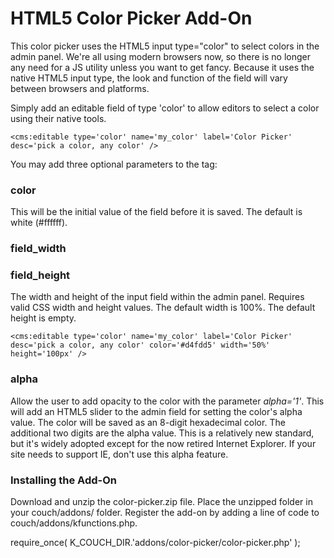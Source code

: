 # HTML5 Color Picker Add-On #

This color picker uses the HTML5 input type="color" to select colors in the admin panel. We're all using modern browsers now, so there is no longer any need for a JS utility unless you want to get fancy. Because it uses the native HTML5 input type, the look and function of the field will vary between browsers and platforms.

Simply add an editable field of type 'color' to allow editors to select a color using their native tools.

    <cms:editable type='color' name='my_color' label='Color Picker' desc='pick a color, any color' />

You may add three optional parameters to the tag:

### color
This will be the initial value of the field before it is saved. The default is white (#ffffff).

### field_width
### field_height
The width and height of the input field within the admin panel. Requires valid CSS width and height values. The default width is 100%. The default height is empty.

    <cms:editable type='color' name='my_color' label='Color Picker' desc='pick a color, any color' color='#d4fdd5' width='50%' height='100px' />

### alpha
Allow the user to add opacity to the color with the parameter _alpha='1'_. This will add an HTML5 slider to the admin field for setting the color's alpha value. The color will be saved as an 8-digit hexadecimal color. The additional two digits are the alpha value. This is a relatively new standard, but it's widely adopted except for the now retired Internet Explorer. If your site needs to support IE, don't use this alpha feature.


### Installing the Add-On ###
Download and unzip the color-picker.zip file. Place the unzipped folder in your couch/addons/ folder. Register the add-on by adding a line of code to couch/addons/kfunctions.php. 

require_once( K_COUCH_DIR.'addons/color-picker/color-picker.php' );

